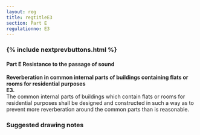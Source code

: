 ```yaml
---
layout: reg
title: regtitleE3
section: Part E
regulationno: E3
---
```


<div class="panel panel-primary">
  <div class="panel-heading">
    <h3 class="panel-title">
      {% include nextprevbuttons.html %}
        <h4>Part E Resistance to the passage of sound</h4>
    </h3>
  </div>
  <div class="panel-body">
    <p>
        <strong>Reverberation in common internal parts of buildings containing flats or rooms for residential purposes</strong><br>
        <strong>E3.</strong><br>
            The common internal parts of buildings which contain flats or rooms for residential purposes shall be designed and constructed in such a way as to prevent more reverberation around the common parts than is reasonable.
    </p>
  </div>
</div>



### Suggested drawing notes